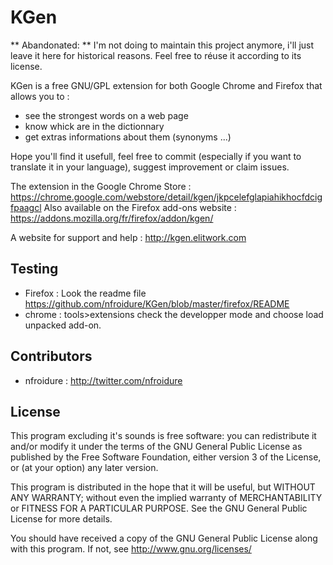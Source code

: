 KGen
============

** Abandonated: ** I'm not doing to maintain this project anymore, i'll just leave it here for
 historical reasons. Feel free to réuse it according to its license.

KGen is a free GNU/GPL extension for both Google Chrome and Firefox that allows you to :
* see the strongest words on a web page
* know whick are in the dictionnary
* get extras informations about them (synonyms ...)

Hope you'll find it usefull, feel free to commit (especially if you want to translate it in your language), suggest improvement or claim issues.

The extension in the Google Chrome Store : https://chrome.google.com/webstore/detail/kgen/jkpcelefglapiahikhocfdcigfpaagcl
Also available on the Firefox add-ons website : https://addons.mozilla.org/fr/firefox/addon/kgen/

A website for support and help : http://kgen.elitwork.com

Testing
-------------
* Firefox : Look the readme file https://github.com/nfroidure/KGen/blob/master/firefox/README
* chrome : tools>extensions check the developper mode and choose load unpacked add-on.

Contributors
-------------
* nfroidure : http://twitter.com/nfroidure

License
-------
This program excluding it's sounds is free software: you can redistribute it and/or modify it under the terms of the GNU General Public License as published by the Free Software Foundation, either version 3 of the License, or (at your option) any later version.

This program is distributed in the hope that it will be useful, but WITHOUT ANY WARRANTY; without even the implied warranty of MERCHANTABILITY or FITNESS FOR A PARTICULAR PURPOSE.  See the GNU General Public License for more details.

You should have received a copy of the GNU General Public License along with this program.  If not, see <http://www.gnu.org/licenses/>
